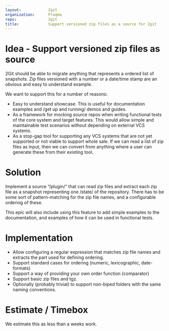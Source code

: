 ```yaml
---
layout:            2git
organization:      Praqma
repo:              2git
title:             Support versioned zip files as a source for 2git
---
```


# Idea - Support versioned zip files as source
2Git should be able to migrate anything that represents a ordered list of snapshots. Zip files versioned with a number or a date/time stamp are an obvious and easy to understand example.

We want to support this for a number of reasons:

* Easy to understand showcase.  This is useful for documentation examples and /get up and running/ demos and guides.
* As a framework for mocking source repos when writing functional tests of the  core system and target features. This would allow simple and maintainable test scenarios without depending on external VCS systems.
* As a stop-gap tool for supporting any VCS systems that are not yet supported or not viable to support whole sale. If we can read a list of zip files as input, then we can convert from anything where a user can generate these from their existing tool.

# Solution
Implement a source “/plugin/“  that can read zip files and extract each zip file as a snapshot representing one /state/ of the repository. 
There has to be some sort of pattern-matching for the zip file names, and a configurable  ordering of these.

This epic will also include using this feature to add simple examples to the documentation, and examples of how it can be used in functional tests.

# Implementation
* Allow configuring a regular expression that matches zip file names and extracts the part used for defining ordering.
* Support standard cases for ordering (numeric, lexicographic, date-formats)
* Support a way of providing your own order function (comparator)
* Support basic zip files and tgz.
* Optionally (probably trivial) to support non-biped folders with the same naming conventions.

# Estimate / Timebox
We estimate this as less than a weeks work.
